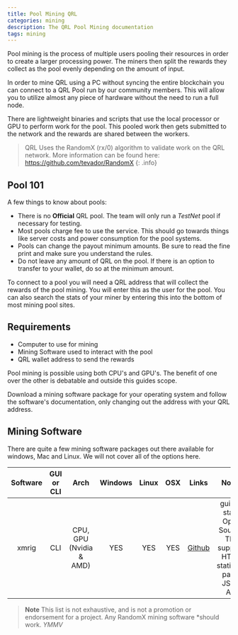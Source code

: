 ```yaml
---
title: Pool Mining QRL 
categories: mining
description: The QRL Pool Mining documentation
tags: mining
---
```


Pool mining is the process of multiple users pooling their resources in order to create a larger processing power. The miners then split the rewards they collect as the pool evenly depending on the amount of input.

In order to mine QRL using a PC without syncing the entire blockchain you can connect to a QRL Pool run by our community members. This will allow you to utilize almost any piece of hardware without the need to run a full node. 

There are lightweight binaries and scripts that use the local processor or GPU to perform work for the pool. This pooled work then gets submitted to the network and the rewards are shared between the workers.

> QRL Uses the RandomX (rx/0) algorithm to validate work on the QRL network. More information can be found here: https://github.com/tevador/RandomX
{: .info}

## Pool 101


A few things to know about pools:

* There is no **Official** QRL pool. The team will only run a *TestNet* pool if necessary for testing.
* Most pools charge fee to use the service. This should go towards things like server costs and power consumption for the pool systems.
* Pools can change the payout minimum amounts. Be sure to read the fine print and make sure you understand the rules.
* Do not leave any amount of QRL on the pool. If there is an option to transfer to your wallet, do so at the minimum amount.

To connect to a pool you will need a QRL address that will collect the rewards of the pool mining. You will enter this as the user for the pool. You can also search the stats of your miner by entering this into the bottom of most mining pool sites.

## Requirements

- Computer to use for mining
- Mining Software used to interact with the pool
- QRL wallet address to send the rewards

Pool mining is possible using both CPU's and GPU's. The benefit of one over the other is debatable and outside this guides scope.

Download a mining software package for your operating system and follow the software's documentation, only changing out the address with your QRL address.

## Mining Software

There are quite a few mining software packages out there available for windows, Mac and Linux. We will not cover all of the options here. 

| Software      | GUI or CLI | Arch | Windows     | Linux |  OSX   |  Links | Notes	|
|:-------------:|:--:|:-----:|:-----------:|:-----:|:------:|:------:|:-------:|
|   xmrig   | CLI	|	CPU, GPU (Nvidia & AMD) |  YES     |  YES     |  YES      | [Github](https://github.com/xmrig/xmrig) | guided start, Open Source, TLS support, HTML statistics page, JSON API	|


> **Note** This list is not exhaustive, and is not a promotion or endorsement for a project. Any RandomX mining software \*should work. *YMMV*






